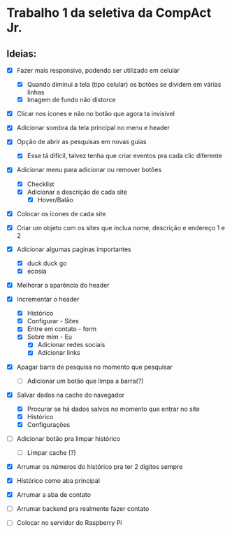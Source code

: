 # Trabalho 1 da seletiva da CompAct Jr.

## Ideias:

- [X] Fazer mais responsivo, podendo ser utilizado em celular
    - [X] Quando diminui a tela (tipo celular) os botões se dividem em várias linhas
    - [X] Imagem de fundo não distorce

- [X] Clicar nos icones e não no botão que agora ta invisível

- [X] Adicionar sombra da tela principal no menu e header

- [X] Opção de abrir as pesquisas em novas guias
    - [X] Esse tá difícil, talvez tenha que criar eventos pra cada clic diferente

- [X] Adicionar menu para adicionar ou remover botões
    - [X] Checklist
    - [X] Adicionar a descrição de cada site
        - [X] Hover/Balão

- [x] Colocar os ícones de cada site

- [x] Criar um objeto com os sites que inclua nome, descrição e endereço 1 e 2

- [X] Adicionar algumas paginas importantes
    - [X] duck duck go
    - [X] ecosia

- [X] Melhorar a aparência do header

- [X] Incrementar o header
    - [X] Histórico
    - [X] Configurar - Sites
    - [X] Entre em contato - form
    - [X] Sobre mim - Eu
        - [X] Adicionar redes sociais
        - [X] Adicionar links

- [X] Apagar barra de pesquisa no momento que pesquisar
    - [ ] Adicionar um botão que limpa a barra(?)

- [X] Salvar dados na cache do navegador
    - [X] Procurar se há dados salvos no momento que entrar no site
    - [X] Histórico
    - [X] Configurações

- [ ] Adicionar botão pra limpar histórico
    - [ ] Limpar cache (?)

- [X] Arrumar os números do histórico pra ter 2 digitos sempre

- [X] Histórico como aba principal

- [X] Arrumar a aba de contato

- [ ] Arrumar backend pra realmente fazer contato

- [ ] Colocar no servidor do Raspberry Pi
